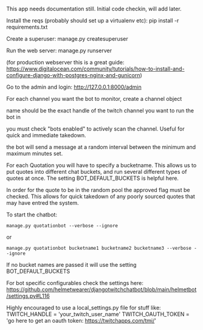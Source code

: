 This app needs documentation still. Initial code checkin, will add later.


Install the reqs (probably should set up a virtualenv etc):
pip install -r requirements.txt

Create a superuser:
manage.py createsuperuser

Run the web server:
manage.py runserver

(for production webserver this is a great guide: https://www.digitalocean.com/community/tutorials/how-to-install-and-configure-django-with-postgres-nginx-and-gunicorn)


Go to the admin and login:
http://127.0.0.1:8000/admin

For each channel you want the bot to monitor, create a channel object

name should be the exact handle of the twitch channel you want to run the bot in

you must check "bots enabled" to actively scan the channel. Useful for quick and immediate takedown.

the bot will send a message at a random interval between the minimum and maximum minutes set.


For each Quotation you will have to specify a bucketname. This allows us to put quotes into different
chat buckets, and run several different types of quotes at once. The setting BOT_DEFAULT_BUCKETS is helpful here.

In order for the quote to be in the random pool the approved flag must be checked. This allows for quick takedown of any poorly sourced quotes that may have entred the system.


To start the chatbot:

    manage.py quotationbot --verbose --ignore
or

    manage.py quotationbot bucketname1 bucketname2 bucketname3 --verbose --ignore

If no bucket names are passed it will use the setting BOT_DEFAULT_BUCKETS

For bot specific configurables check the settings here:
https://github.com/helmetwearer/djangotwitchchatbot/blob/main/helmetbot/settings.py#L116

Highly encouraged to use a local_settings.py file for stuff like:
TWITCH_HANDLE = 'your_twitch_user_name'
TWITCH_OAUTH_TOKEN = 'go here to get an oauth token: https://twitchapps.com/tmi/'
